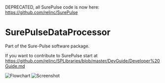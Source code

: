 DEPRECATED, all SurePulse code is now here: https://github.com/relinc/SurePulse

# SurePulseDataProcessor
Part of the Sure-Pulse software package.

If you want to contribute to SurePulse start at
https://github.com/relinc/SPLibraries/blob/master/DevGuide/Developer%20Guide.md

![Flowchart](SUREPulseSoftwareFlowChart.png)
![Screenshot](Screenshot.png)


